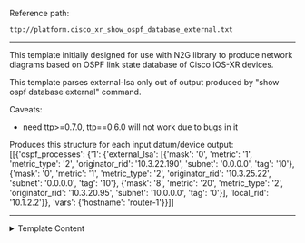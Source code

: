 Reference path:
```
ttp://platform.cisco_xr_show_ospf_database_external.txt
```

---



This template initially designed for use with N2G library to produce network 
diagrams based on OSPF link state database of Cisco IOS-XR devices.

This template parses external-lsa only out of output produced by 
"show ospf database external" command.

Caveats:
 - need ttp>=0.7.0, ttp==0.6.0 will not work due to bugs in it
 
Produces this structure for each input datum/device output:
[[{'ospf_processes': {'1': {'external_lsa': [{'mask': '0',
                                              'metric': '1',
                                              'metric_type': '2',
                                              'originator_rid': '10.3.22.190',
                                              'subnet': '0.0.0.0',
                                              'tag': '10'},
                                             {'mask': '0',
                                              'metric': '1',
                                              'metric_type': '2',
                                              'originator_rid': '10.3.25.22',
                                              'subnet': '0.0.0.0',
                                              'tag': '10'},
                                             {'mask': '8',
                                              'metric': '20',
                                              'metric_type': '2',
                                              'originator_rid': '10.3.20.95',
                                              'subnet': '10.0.0.0',
                                              'tag': '0'}],
                            'local_rid': '10.1.2.2'}},
   'vars': {'hostname': 'router-1'}}]]



---

<details><summary>Template Content</summary>
```
<doc>
This template initially designed for use with N2G library to produce network 
diagrams based on OSPF link state database of Cisco IOS-XR devices.

This template parses external-lsa only out of output produced by 
"show ospf database external" command.

Caveats:
 - need ttp>=0.7.0, ttp==0.6.0 will not work due to bugs in it
 
Produces this structure for each input datum/device output:
[[{'ospf_processes': {'1': {'external_lsa': [{'mask': '0',
                                              'metric': '1',
                                              'metric_type': '2',
                                              'originator_rid': '10.3.22.190',
                                              'subnet': '0.0.0.0',
                                              'tag': '10'},
                                             {'mask': '0',
                                              'metric': '1',
                                              'metric_type': '2',
                                              'originator_rid': '10.3.25.22',
                                              'subnet': '0.0.0.0',
                                              'tag': '10'},
                                             {'mask': '8',
                                              'metric': '20',
                                              'metric_type': '2',
                                              'originator_rid': '10.3.20.95',
                                              'subnet': '10.0.0.0',
                                              'tag': '0'}],
                            'local_rid': '10.1.2.2'}},
   'vars': {'hostname': 'router-1'}}]]
</doc>

<group name="ospf_processes.{{ pid }}**">
            OSPF Router with ID ({{ local_rid }}) (Process ID {{ pid }})

<group name="external_lsa*" functions="void">
                Type-5 AS External Link States {{ _start_ }}

  <group contains="subnet">
  LS Type: AS External Link {{ _start_ }}
  Link State ID: {{ subnet }} (External Network Number)
  Advertising Router: {{ originator_rid }}
  Network Mask: /{{ mask }}
        Metric Type: {{ metric_type }} {{ ignore(".+") }}
        Metric: {{ metric }}  
        External Route Tag: {{ tag }}
{{ _end_ }}
  </group>
</group>
</group>
```
</details>